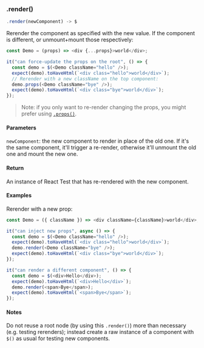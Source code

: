 ### .render()

```js
.render(newComponent) -> $
```

Rerender the component as specified with the new value. If the component is different, or unmount+mount those respectively:

```js
const Demo = (props) => <div {...props}>world</div>;

it("can force-update the props on the root", () => {
  const demo = $(<Demo className="hello" />);
  expect(demo).toHaveHtml(`<div class="hello">world</div>`);
  // Rerender with a new className on the top component:
  demo.props(<Demo className="bye" />);
  expect(demo).toHaveHtml(`<div class="bye">world</div>`);
});
```

> Note: if you only want to re-render changing the props, you might prefer using [`.props()`](#props).

#### Parameters

`newComponent`: the new component to render in place of the old one. If it's the same component, it'll trigger a re-render, otherwise it'll unmount the old one and mount the new one.

#### Return

An instance of React Test that has re-rendered with the new component.

#### Examples

Rerender with a new prop:

```js
const Demo = ({ className }) => <div className={className}>world</div>;

it("can inject new props", async () => {
  const demo = $(<Demo className="hello" />);
  expect(demo).toHaveHtml(`<div class="hello">world</div>`);
  demo.render(<Demo className="bye" />);
  expect(demo).toHaveHtml(`<div class="bye">world</div>`);
});

it("can render a different component", () => {
  const demo = $(<div>Hello</div>);
  expect(demo).toHaveHtml(`<div>Hello</div>`);
  demo.render(<span>Bye</span>);
  expect(demo).toHaveHtml(`<span>Bye</span>`);
});
```

#### Notes

Do not reuse a root node (by using this `.render()`) more than necessary (e.g. testing rerenders); instead create a raw instance of a component with `$()` as usual for testing new components.
